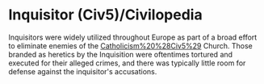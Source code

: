 # Inquisitor (Civ5)/Civilopedia

Inquisitors were widely utilized throughout Europe as part of a broad effort to eliminate enemies of the [Catholicism%20%28Civ5%29](Catholic) Church. Those branded as heretics by the Inquisition were oftentimes tortured and executed for their alleged crimes, and there was typically little room for defense against the inquisitor's accusations.